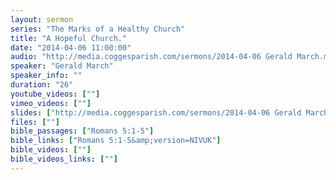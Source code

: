 ```yaml
---
layout: sermon
series: "The Marks of a Healthy Church"
title: "A Hopeful Church."
date: "2014-04-06 11:00:00"
audio: "http://media.coggesparish.com/sermons/2014-04-06 Gerald March.mp3"
speaker: "Gerald March"
speaker_info: ""
duration: "26"
youtube_videos: [""]
vimeo_videos: [""]
slides: ["http://media.coggesparish.com/sermons/2014-04-06 Gerald March.pdf"]
files: [""]
bible_passages: ["Romans 5:1-5"]
bible_links: ["Romans 5:1-5&amp;version=NIVUK"]
bible_videos: [""]
bible_videos_links: [""]
---
```

